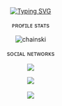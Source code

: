 <div align=center>
<a href="https://git.io/typing-svg"><img src="https://readme-typing-svg.demolab.com?font=Fira+Code&weight=100&size=15&pause=1000&center=true&multiline=true&width=435&height=55&lines=Hello+I'm+Chainski;Learning+is+interminable." alt="Typing SVG" /></a>
</div>

<p align="center">
ᴘʀᴏғɪʟᴇ sᴛᴀᴛs
<p align="center"> <img src="https://komarev.com/ghpvc/?username=chainski&label=Profile%20views&color=0e75b6&style=flat" alt="chainski" /> </p>
<p align="center">
sᴏᴄɪᴀʟ ɴᴇᴛᴡᴏʀᴋs
<p align="center"> 
<a href="https://odysee.com/@chinotechtips"><img src="https://img.shields.io/badge/odysee-EF1970?style=for-the-badge&logo=Odysee&logoColor=white"></a>
<p align="center">
<img align="center" src="https://github-readme-stats-git-masterrstaa-rickstaa.vercel.app/api/top-langs/?username=chainski&theme=dark" />
<br></br>
<img align="center" src="https://github-readme-stats-git-masterrstaa-rickstaa.vercel.app/api?username=chainski&show_icons=true&theme=dark" />
